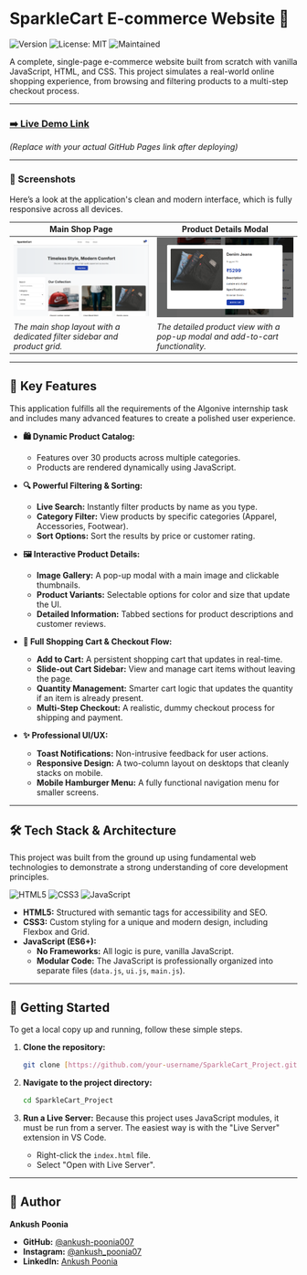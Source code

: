 # SparkleCart E-commerce Website 🛒

![Version](https://img.shields.io/badge/version-1.0.0-blue)
![License: MIT](https://img.shields.io/badge/License-MIT-yellow.svg)
![Maintained](https://img.shields.io/badge/Maintained%3F-yes-green.svg)

A complete, single-page e-commerce website built from scratch with vanilla JavaScript, HTML, and CSS. This project simulates a real-world online shopping experience, from browsing and filtering products to a multi-step checkout process.

---

### [**➡️ Live Demo Link**](https://ankush-poonia007.github.io/SparkleCart_Project/)

*(Replace with your actual GitHub Pages link after deploying)*

---

### 📸 Screenshots

Here’s a look at the application's clean and modern interface, which is fully responsive across all devices.

| Main Shop Page                                                                                                              | Product Details Modal                                                                                                        |
| --------------------------------------------------------------------------------------------------------------------------- | ---------------------------------------------------------------------------------------------------------------------------- |
| ![SparkleCart - Main View](assets/image1.png) | ![SparkleCart - Product Modal](assets/image2.png) |
| *The main shop layout with a dedicated filter sidebar and product grid.* | *The detailed product view with a pop-up modal and add-to-cart functionality.* |

---

## 🌟 Key Features

This application fulfills all the requirements of the Algonive internship task and includes many advanced features to create a polished user experience.

* **🛍️ Dynamic Product Catalog:**
    * Features over 30 products across multiple categories.
    * Products are rendered dynamically using JavaScript.

* **🔍 Powerful Filtering & Sorting:**
    * **Live Search:** Instantly filter products by name as you type.
    * **Category Filter:** View products by specific categories (Apparel, Accessories, Footwear).
    * **Sort Options:** Sort the results by price or customer rating.

* **🖼️ Interactive Product Details:**
    * **Image Gallery:** A pop-up modal with a main image and clickable thumbnails.
    * **Product Variants:** Selectable options for color and size that update the UI.
    * **Detailed Information:** Tabbed sections for product descriptions and customer reviews.

* **🛒 Full Shopping Cart & Checkout Flow:**
    * **Add to Cart:** A persistent shopping cart that updates in real-time.
    * **Slide-out Cart Sidebar:** View and manage cart items without leaving the page.
    * **Quantity Management:** Smarter cart logic that updates the quantity if an item is already present.
    * **Multi-Step Checkout:** A realistic, dummy checkout process for shipping and payment.

* **✨ Professional UI/UX:**
    * **Toast Notifications:** Non-intrusive feedback for user actions.
    * **Responsive Design:** A two-column layout on desktops that cleanly stacks on mobile.
    * **Mobile Hamburger Menu:** A fully functional navigation menu for smaller screens.

---

## 🛠️ Tech Stack & Architecture

This project was built from the ground up using fundamental web technologies to demonstrate a strong understanding of core development principles.

![HTML5](https://img.shields.io/badge/html5-%23E34F26.svg?style=for-the-badge&logo=html5&logoColor=white)
![CSS3](https://img.shields.io/badge/css3-%231572B6.svg?style=for-the-badge&logo=css3&logoColor=white)
![JavaScript](https://img.shields.io/badge/javascript-%23323330.svg?style=for-the-badge&logo=javascript&logoColor=%23F7DF1E)

* **HTML5:** Structured with semantic tags for accessibility and SEO.
* **CSS3:** Custom styling for a unique and modern design, including Flexbox and Grid.
* **JavaScript (ES6+):**
    * **No Frameworks:** All logic is pure, vanilla JavaScript.
    * **Modular Code:** The JavaScript is professionally organized into separate files (`data.js`, `ui.js`, `main.js`).

---

## 🚀 Getting Started

To get a local copy up and running, follow these simple steps.

1.  **Clone the repository:**
    ```sh
    git clone [https://github.com/your-username/SparkleCart_Project.git](https://github.com/your-username/SparkleCart_Project.git)
    ```

2.  **Navigate to the project directory:**
    ```sh
    cd SparkleCart_Project
    ```

3.  **Run a Live Server:**
    Because this project uses JavaScript modules, it must be run from a server. The easiest way is with the "Live Server" extension in VS Code.
    * Right-click the `index.html` file.
    * Select "Open with Live Server".

---

## 👤 Author

**Ankush Poonia**

* **GitHub:** [@ankush-poonia007](https://github.com/ankush-poonia007)
* **Instagram:** [@ankush_poonia07](https://instagram.com/ankush_poonia07)
* **LinkedIn:** [Ankush Poonia](https://www.linkedin.com/in/ankushpoonia07/)
